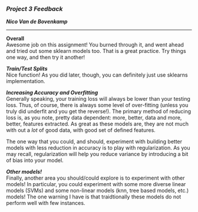 ### ***Project 3 Feedback***

***Nico Van de Bovenkamp***

***

**Overall**  
Awesome job on this assignment! You burned through it, and went ahead and tried out some sklearn models too. That is a great practice. Try things one way, and then try it another!

***Train/Test Splits***  
Nice function! As you did later, though, you can definitely just use sklearns implementation.

***Increasing Accuracy and Overfitting***  
Generally speaking, your training loss will always be lower than your testing loss. Thus, of course, there is always some level of over-fitting (unless you truly did underfit and you get the reverse!). The primary method of reducing loss is, as you note, pretty data dependent: more, better, data and more, better, features extracted. As great as these models are, they are not much with out a _lot_ of good data, with good set of defined features.

The one way that you could, and should, experiment with building better models with less reduction in accuracy is to play with regularization. As you may recall, regularization will help you reduce variance by introducing a bit of bias into your model.

***Other models!***  
Finally, another area you should/could explore is to experiment with other models! In particular, you could experiment with some more diverse linear models (SVMs) and some non-linear models (knn, tree based models, etc.) models! The one warning I have is that traidtionally these models do not perform well with few instances. 
